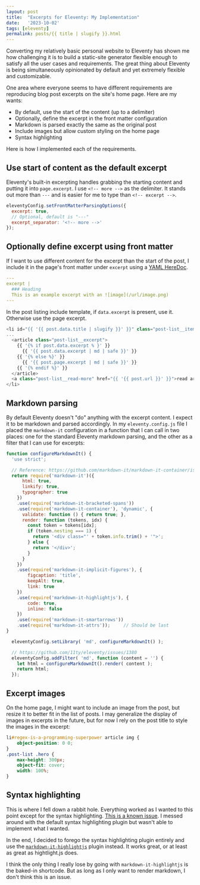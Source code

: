```yaml
---
layout: post
title:  "Excerpts for Eleventy: My Implementation"
date:   '2023-10-02'
tags: [eleventy]
permalink: posts/{{ title | slugify }}.html
---
```


Converting my relatively basic personal website to Eleventy has shown me how challenging it is to build a static-site generator flexible enough to satisfy all the user cases and requirements. The great thing about Eleventy is being simultaneously opinionated by default and yet extremely flexible and customizable.

One area where everyone seems to have different requirements are reproducing blog post excerpts on the site's home page. Here are my wants:

* By default, use the start of the content (up to a delimiter)
* Optionally, define the excerpt in the front matter configuration
* Markdown is parsed exactly the same as the original post
* Include images but allow custom styling on the home page
* Syntax highlighting

Here is how I implemented each of the requirements.

<!-- more -->

## Use start of content as the default excerpt

Eleventy's built-in excerpting handles grabbing the starting content and putting it into `page.excerpt`. I use `<!-- more -->` as the delimiter. It stands out more than `---` and is easier for me to type than `<!-- excerpt -->`.

```js
eleventyConfig.setFrontMatterParsingOptions({
  excerpt: true,
  // Optional, default is "---"
  excerpt_separator: '<!-- more -->'
});
```

## Optionally define excerpt using front matter

If I want to use different content for the excerpt than the start of the post, I include it in the page's front matter under `excerpt` using a [YAML HereDoc](https://lzone.de/cheat-sheet/YAML#yaml-heredoc-multiline-strings).

```yaml
---
excerpt |
  ### Heading
  This is an example excerpt with an ![image](/url/image.png)
---
```

In the post listing include template, if `data.excerpt` is present, use it. Otherwise use the page excerpt.

```js
<li id="{{ '{{ post.data.title | slugify }}' }}" class="post-list__item">
...
  <article class="post-list__excerpt">
    {{ '{% if post.data.excerpt % }' }}
      {{ '{{ post.data.excerpt | md | safe }}' }}
    {{ '{% else %}' }}
      {{ '{{ post.page.excerpt | md | safe }}' }}
    {{ '{% endif %}' }}
  </article>
  <a class="post-list__read-more" href="{{ '{{ post.url }}' }}">read article</a>
</li>
```

## Markdown parsing

By default Eleventy doesn't "do" anything with the excerpt content. I expect it to be markdown and parsed accordingly. In my `eleventy.config.js` file I placed the `markdown-it` configuration in a function that I can call in two places: one for the standard Eleventy markdown parsing, and the other as a filter that I can use for excerpts:

```js
function configureMarkdownIt() {
  'use strict';

  // Reference: https://github.com/markdown-it/markdown-it-container/issues/23
  return require('markdown-it')({
      html: true,
      linkify: true,
      typographer: true
    })
    .use(require('markdown-it-bracketed-spans'))
    .use(require('markdown-it-container'), 'dynamic', {
      validate: function () { return true; },
      render: function (tokens, idx) {
        const token = tokens[idx];
        if (token.nesting === 1) {
          return '<div class="' + token.info.trim() + '">';
        } else {
          return '</div>';
        }
      }
    })
    .use(require('markdown-it-implicit-figures'), {
        figcaption: 'title',
        keepAlt: true,
        link: true
    })
    .use(require('markdown-it-highlightjs'), {
        code: true,
        inline: false
    })
    .use(require('markdown-it-smartarrows'))
    .use(require('markdown-it-attrs'));		// Should be last
}

  eleventyConfig.setLibrary( 'md', configureMarkdownIt() );

  // https://github.com/11ty/eleventy/issues/1380
  eleventyConfig.addFilter( 'md', function (content = '') {
    let html = configureMarkdownIt().render( content );
    return html;
  });
```

## Excerpt images

On the home page, I might want to include an image from the post, but resize it to better fit in the list of posts.  I may generalize the display of images in excerpts in the future, but for now I rely on the post title to style the images in the excerpt:

```css
li#regex-is-a-programming-superpower article img {
    object-position: 0 0;
}
.post-list .hero {
    max-height: 300px;
    object-fit: cover;
    width: 100%;
}
```

## Syntax highlighting

This is where I fell down a rabbit hole. Everything worked as I wanted to this point except for the syntax highlighting. [This is a known issue](https://github.com/11ty/eleventy-plugin-syntaxhighlight/issues/15). I messed around with the default syntax highlighting plugin but wasn't able to implement what I wanted.

In the end, I decided to forego the syntax highlighting plugin entirely and use the [`markdown-it-highlightjs`](https://www.npmjs.com/package/markdown-it-highlightjs) plugin instead. It works great, or at least as great as hightlight.js does.

I think the only thing I really lose by going with `markdown-it-highlightjs` is the baked-in shortcode. But as long as I only want to render markdown, I don't think this is an issue.

